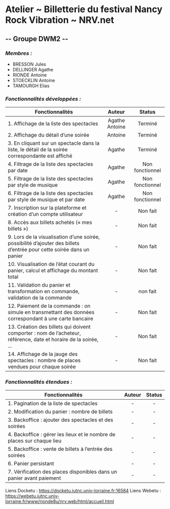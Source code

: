 # Atelier ~ Billetterie du festival Nancy Rock Vibration ~ NRV.net

## -- Groupe DWM2 --

### *Membres :*

- BRESSON Jules
- DELLINGER Agathe
- RIONDE Antoine
- STOECKLIN Antoine
- TAMOURGH Elias

### *Fonctionnalités développées :*
| Fonctionnalités                                                                                                       | Auteur |     Status      |
|-----------------------------------------------------------------------------------------------------------------------|:------:|:---------------:|
| 1. Affichage de la liste des spectacles                                                                               | Agathe Antoine |     Terminé     |
| 2. Affichage du détail d’une soirée                                                                                   |   Antoine   |     Terminé     |
| 3. En cliquant sur un spectacle dans la liste, le détail de la soirée correspondante est affiché                      | Agathe |     Terminé     |
| 4. Filtrage de la liste des spectacles par date                                                                       | Agathe | Non fonctionnel |
| 5. Filtrage de la liste des spectacles par style de musique                                                           | Agathe | Non fonctionnel |
| 6. Filtrage de la liste des spectacles par style de musique et par date                                               | Agathe | Non fonctionnel |
| 7. Inscription sur la plateforme et création d’un compte utilisateur                                                  |   -    |    Non fait     |
| 8. Accès aux billets achetés (« mes billets »)                                                                        |   -    |    Non fait     |
| 9. Lors de la visualisation d’une soirée, possibilité d’ajouter des billets d’entrée pour cette soirée dans un panier |   -    |    Non fait     |
| 10. Visualisation de l’état courant du panier, calcul et affichage du montant total                                   |   -    |    Non fait     |
| 11. Validation du panier et transformation en commande, validation de la commande                                     |   -    |    non fait     |
| 12. Paiement de la commande : on simule en transmettant des données correspondant à une carte bancaire                |   -    |    Non fait     |
| 13. Création des billets qui doivent comporter : nom de l’acheteur, référence, date et horaire de la soirée, ...      |   -    |    Non fait     |
| 14. Affichage de la jauge des spectacles : nombre de places vendues pour chaque soirée                                |   -    |    Non fait     |

### *Fonctionnalités étendues :*
| Fonctionnalités                                                        | Auteur | Status |
|------------------------------------------------------------------------|:------:|:------:|
| 1. Pagination de la liste de spectacles                                |   -    |   -    |
| 2. Modification du panier : nombre de billets                          |   -    |   -    |
| 3. Backoffice : ajouter des spectacles et des soirées                  |   -    |   -    |
| 4. Backoffice : gérer les lieux et le nombre de places sur chaque lieu |   -    |   -    |
| 5. Backoffice : vente de billets à l’entrée des soirées                |   -    |   -    |
| 6. Panier persistant                                                   |   -    |   -    |
| 7. Vérification des places disponibles dans un panier avant paiement   |   -    |   -    |

Liens Docketu : https://docketu.iutnc.univ-lorraine.fr:16584
Liens Webetu : https://webetu.iutnc.univ-lorraine.fr/www/rionde8u/nrv.web/html/accueil.html